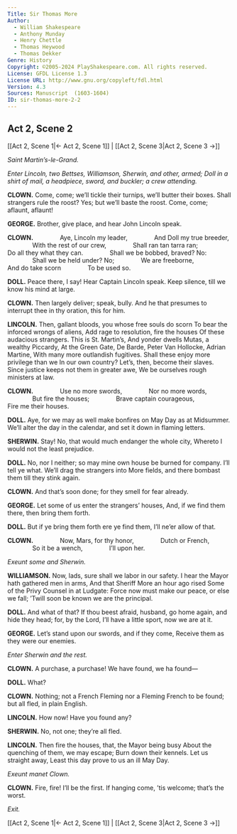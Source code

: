 ```yaml
---
Title: Sir Thomas More
Author: 
  - William Shakespeare
  - Anthony Munday
  - Henry Chettle
  - Thomas Heywood
  - Thomas Dekker
Genre: History
Copyright: ©2005-2024 PlayShakespeare.com. All rights reserved.
License: GFDL License 1.3
License URL: http://www.gnu.org/copyleft/fdl.html
Version: 4.3
Sources: Manuscript  (1603-1604)
ID: sir-thomas-more-2-2
---
```


## Act 2, Scene 2
[[Act 2, Scene 1|← Act 2, Scene 1]] | [[Act 2, Scene 3|Act 2, Scene 3 →]]

*Saint Martin’s-le-Grand.*

*Enter Lincoln, two Bettses, Williamson, Sherwin, and other, armed; Doll in a shirt of mail, a headpiece, sword, and buckler; a crew attending.*

**CLOWN.**
Come, come; we’ll tickle their turnips, we’ll butter their boxes. Shall strangers rule the roost? Yes; but we’ll baste the roost. Come, come; aflaunt, aflaunt!

**GEORGE.**
Brother, give place, and hear John Lincoln speak.

**CLOWN.**
    Aye, Lincoln my leader,
    And Doll my true breeder,
    With the rest of our crew,
    Shall ran tan tarra ran;
    Do all they what they can.
    Shall we be bobbed, braved? No:
    Shall we be held under? No;
    We are freeborne,
    And do take scorn
    To be used so.

**DOLL.**
Peace there, I say! Hear Captain Lincoln speak. Keep silence, till we know his mind at large.

**CLOWN.**
Then largely deliver; speak, bully. And he that presumes to interrupt thee in thy oration, this for him.

**LINCOLN.**
Then, gallant bloods, you whose free souls do scorn
To bear the inforced wrongs of aliens,
Add rage to resolution, fire the houses
Of these audacious strangers. This is St. Martin’s,
And yonder dwells Mutas, a wealthy Piccardy,
At the Green Gate,
De Barde, Peter Van Hollocke, Adrian Martine,
With many more outlandish fugitives.
Shall these enjoy more privilege than we
In our own country? Let’s, then, become their slaves.
Since justice keeps not them in greater awe,
We be ourselves rough ministers at law.

**CLOWN.**
    Use no more swords,
    Nor no more words,
    But fire the houses;
    Brave captain courageous,
    Fire me their houses.

**DOLL.**
Aye, for we may as well make bonfires on May Day as at Midsummer. We’ll alter the day in the calendar, and set it down in flaming letters.

**SHERWIN.**
Stay!
No, that would much endanger the whole city,
Whereto I would not the least prejudice.

**DOLL.**
No, nor I neither; so may mine own house be burned for company. I’ll tell ye what. We’ll drag the strangers into More fields, and there bombast them till they stink again.

**CLOWN.**
And that’s soon done; for they smell for fear already.

**GEORGE.**
Let some of us enter the strangers’ houses,
And, if we find them there, then bring them forth.

**DOLL.**
But if ye bring them forth ere ye find them, I’ll ne’er allow of that.

**CLOWN.**
    Now, Mars, for thy honor,
    Dutch or French,
    So it be a wench,
    I’ll upon her.

*Exeunt some and Sherwin.*

**WILLIAMSON.**
Now, lads, sure shall we labor in our safety.
I hear the Mayor hath gathered men in arms,
And that Sheriff More an hour ago rised
Some of the Privy Counsel in at Ludgate:
Force now must make our peace, or else we fall;
’Twill soon be known we are the principal.

**DOLL.**
And what of that? If thou beest afraid, husband, go home again, and hide they head; for, by the Lord, I’ll have a little sport, now we are at it.

**GEORGE.**
Let’s stand upon our swords, and if they come,
Receive them as they were our enemies.

*Enter Sherwin and the rest.*

**CLOWN.**
A purchase, a purchase! We have found, we ha found⁠—

**DOLL.**
What?

**CLOWN.**
Nothing; not a French Fleming nor a Fleming French to be found; but all fled, in plain English.

**LINCOLN.**
How now! Have you found any?

**SHERWIN.**
No, not one; they’re all fled.

**LINCOLN.**
Then fire the houses, that, the Mayor being busy
About the quenching of them, we may escape;
Burn down their kennels. Let us straight away,
Least this day prove to us an ill May Day.

*Exeunt manet Clown.*

**CLOWN.**
Fire, fire! I’ll be the first.
If hanging come, ’tis welcome; that’s the worst.

*Exit.*

[[Act 2, Scene 1|← Act 2, Scene 1]] | [[Act 2, Scene 3|Act 2, Scene 3 →]]